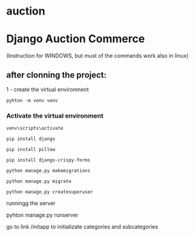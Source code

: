 # auction
# Django Auction Commerce

(Instruction for WINDOWS, but must of the commands work also in linux)

## after clonning the project:

1 - create the virtual environment

`pyhton -m venv venv`

### Activate the virtual environment

`venv\scripts\activate`

`pip install django`

`pip install pillow`

`pip install django-crispy-forms`

`python manage.py makemigrations`

`python manage.py migrate`

`python manage.py createsuperuser`

runningg the server

pyhton manage.py runserver

go to link /initapp to initializate categories and subcategories






